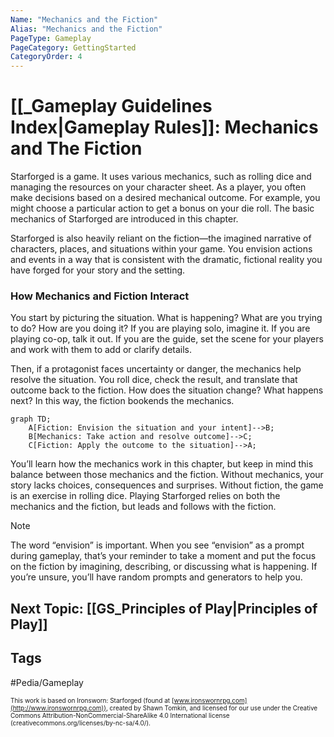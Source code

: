 ```yaml
---
Name: "Mechanics and the Fiction"
Alias: "Mechanics and the Fiction"
PageType: Gameplay
PageCategory: GettingStarted
CategoryOrder: 4
---
```

# [[_Gameplay Guidelines Index|Gameplay Rules]]: Mechanics and The Fiction
Starforged is a game. It uses various mechanics, such as rolling dice and managing the resources on your character sheet. As a player, you often make decisions based on a desired mechanical outcome. For example, you might choose a particular action to get a bonus on your die roll. The basic mechanics of Starforged are introduced in this chapter.

Starforged is also heavily reliant on the fiction—the imagined narrative of characters, places, and situations within your game. You envision actions and events in a way that is consistent with the dramatic, fictional reality you have forged for your story and the setting. 

### How Mechanics and Fiction Interact
You start by picturing the situation. What is happening? What are you trying to do? How are you doing it? If you are playing solo, imagine it. If you are playing co-op, talk it out. If you are the guide, set the scene for your players and work with them to add or clarify details.

Then, if a protagonist faces uncertainty or danger, the mechanics help resolve the situation. You roll dice, check the result, and translate that outcome back to the fiction. How does the situation change? What happens next? In this way, the fiction bookends the mechanics.

```mermaid
graph TD;
	A[Fiction: Envision the situation and your intent]-->B;
	B[Mechanics: Take action and resolve outcome]-->C;
	C[Fiction: Apply the outcome to the situation]-->A;
```

You’ll learn how the mechanics work in this chapter, but keep in mind this balance between those mechanics and the fiction. Without mechanics, your story lacks choices, consequences and surprises. Without fiction, the game is an exercise in rolling dice. Playing Starforged relies on both the mechanics and the fiction, but leads and follows with the fiction.

> [!note]
> The word “envision” is important. When you see “envision” as a prompt during gameplay, that’s your reminder to take a moment and put the focus on the fiction by imagining, describing, or discussing what is happening. If you’re unsure, you’ll have random prompts and generators to help you.

## Next Topic: [[GS_Principles of Play|Principles of Play]]

## Tags
#Pedia/Gameplay 

<font size=-2>This work is based on Ironsworn: Starforged (found at [www.ironswornrpg.com](http://www.ironswornrpg.com)), created by Shawn Tomkin, and licensed for our use under the Creative Commons Attribution-NonCommercial-ShareAlike 4.0 International license  (creativecommons.org/licenses/by-nc-sa/4.0/).</font>